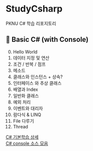 # StudyCsharp
PKNU C# 학습 리포지토리

## 📘 Basic C# (with Console)

0. Hello World
1. 데이터 지정 및 연산
2. 조건 / 반복 / 점프
3. 메소드
4. 클래스와 인스턴스 + 상속?
5. 인터페이스 와 추상 클래스
6. 배열과 Index
7. 일반화 클래스
8. 예외 처리
9. 이벤트와 대리자
10. 람다식 & LINQ
11. File 다루기
12. Thread

[C# 기본학습 상세](https://github.com/kg4543/StudyCsharp21/tree/main/Console) <br>
[C# console 소스 모음](https://github.com/kg4543/StudyCsharp21/tree/main/Console)
